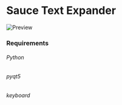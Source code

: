# Sauce Text Expander
![Preview](https://media.discordapp.net/attachments/942075719381565530/959801440417759262/main.png?width=643&height=414)
### Requirements
###### Python
###### pyqt5
###### keyboard
